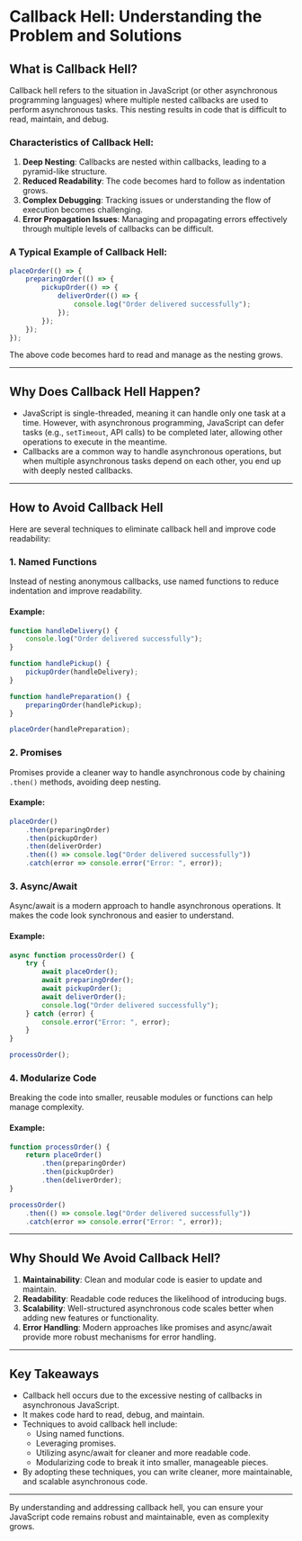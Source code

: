 <!-- Callback queue -->
<!-- MicroTask queue -->

# Callback Hell: Understanding the Problem and Solutions

## What is Callback Hell?
Callback hell refers to the situation in JavaScript (or other asynchronous programming languages) where multiple nested callbacks are used to perform asynchronous tasks. This nesting results in code that is difficult to read, maintain, and debug.

### Characteristics of Callback Hell:
1. **Deep Nesting**: Callbacks are nested within callbacks, leading to a pyramid-like structure.
2. **Reduced Readability**: The code becomes hard to follow as indentation grows.
3. **Complex Debugging**: Tracking issues or understanding the flow of execution becomes challenging.
4. **Error Propagation Issues**: Managing and propagating errors effectively through multiple levels of callbacks can be difficult.

### A Typical Example of Callback Hell:
```javascript
placeOrder(() => {
    preparingOrder(() => {
        pickupOrder(() => {
            deliverOrder(() => {
                console.log("Order delivered successfully");
            });
        });
    });
});
```
The above code becomes hard to read and manage as the nesting grows.

---

## Why Does Callback Hell Happen?
- JavaScript is single-threaded, meaning it can handle only one task at a time. However, with asynchronous programming, JavaScript can defer tasks (e.g., `setTimeout`, API calls) to be completed later, allowing other operations to execute in the meantime.
- Callbacks are a common way to handle asynchronous operations, but when multiple asynchronous tasks depend on each other, you end up with deeply nested callbacks.

---

## How to Avoid Callback Hell
Here are several techniques to eliminate callback hell and improve code readability:

### 1. **Named Functions**
Instead of nesting anonymous callbacks, use named functions to reduce indentation and improve readability.

#### Example:
```javascript
function handleDelivery() {
    console.log("Order delivered successfully");
}

function handlePickup() {
    pickupOrder(handleDelivery);
}

function handlePreparation() {
    preparingOrder(handlePickup);
}

placeOrder(handlePreparation);
```

### 2. **Promises**
Promises provide a cleaner way to handle asynchronous code by chaining `.then()` methods, avoiding deep nesting.

#### Example:
```javascript
placeOrder()
    .then(preparingOrder)
    .then(pickupOrder)
    .then(deliverOrder)
    .then(() => console.log("Order delivered successfully"))
    .catch(error => console.error("Error: ", error));
```

### 3. **Async/Await**
Async/await is a modern approach to handle asynchronous operations. It makes the code look synchronous and easier to understand.

#### Example:
```javascript
async function processOrder() {
    try {
        await placeOrder();
        await preparingOrder();
        await pickupOrder();
        await deliverOrder();
        console.log("Order delivered successfully");
    } catch (error) {
        console.error("Error: ", error);
    }
}

processOrder();
```

### 4. **Modularize Code**
Breaking the code into smaller, reusable modules or functions can help manage complexity.

#### Example:
```javascript
function processOrder() {
    return placeOrder()
        .then(preparingOrder)
        .then(pickupOrder)
        .then(deliverOrder);
}

processOrder()
    .then(() => console.log("Order delivered successfully"))
    .catch(error => console.error("Error: ", error));
```

---

## Why Should We Avoid Callback Hell?
1. **Maintainability**: Clean and modular code is easier to update and maintain.
2. **Readability**: Readable code reduces the likelihood of introducing bugs.
3. **Scalability**: Well-structured asynchronous code scales better when adding new features or functionality.
4. **Error Handling**: Modern approaches like promises and async/await provide more robust mechanisms for error handling.

---

## Key Takeaways
- Callback hell occurs due to the excessive nesting of callbacks in asynchronous JavaScript.
- It makes code hard to read, debug, and maintain.
- Techniques to avoid callback hell include:
  - Using named functions.
  - Leveraging promises.
  - Utilizing async/await for cleaner and more readable code.
  - Modularizing code to break it into smaller, manageable pieces.
- By adopting these techniques, you can write cleaner, more maintainable, and scalable asynchronous code.

---

By understanding and addressing callback hell, you can ensure your JavaScript code remains robust and maintainable, even as complexity grows.


